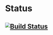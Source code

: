 # Status
[![Build Status](https://travis-ci.org/shibut12/ng5-netcore.svg?branch=master)](https://travis-ci.org/shibut12/ng5-netcore)
---
